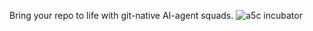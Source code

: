 Bring your repo to life with git-native AI-agent squads.
![a5c incubator](https://github.com/user-attachments/assets/2728e07b-e767-4b1b-b09e-8b29be0972f0)
